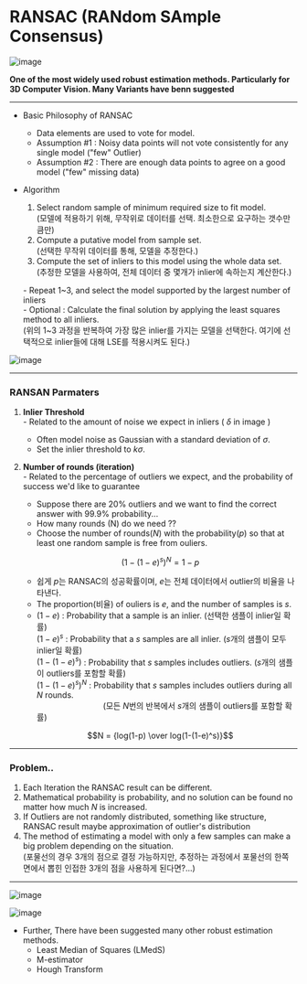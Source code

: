 # RANSAC (RANdom SAmple Consensus)

![image](https://user-images.githubusercontent.com/60316325/232277572-42dae5cd-96fb-4b8e-be50-72bc29f9d45c.png)

**One of the most widely used robust estimation methods. Particularly for 3D Computer Vision. Many Variants have benn suggested**

---

* Basic Philosophy of RANSAC
  * Data elements are used to vote for model.
  * Assumption #1 : Noisy data points will not vote consistently for any single model ("few" Outlier)
  * Assumption #2 : There are enough data points to agree on a good model ("few" missing data)

* Algorithm
  1) Select random sample of minimum required size to fit model. <br>
  (모델에 적용하기 위해, 무작위로 데이터를 선택. 최소한으로 요구하는 갯수만큼만) <br>
  2) Compute a putative model from sample set. <br>
  (선택한 무작위 데이터를 통해, 모델을 추정한다.)
  3) Compute the set of inliers to this model using the whole data set. <br>
  (추정한 모델을 사용하여, 전체 데이터 중 몇개가 inlier에 속하는지 계산한다.) <br>
  
  \- Repeat 1\~3, and select the model supported by the largest number of inliers <br>
  \- Optional : Calculate the final solution by applying the least squares method to all inliers. <br>
  (위의 1\~3 과정을 반복하여 가장 많은 inlier를 가지는 모델을 선택한다. 여기에 선택적으로 inlier들에 대해 LSE를 적용시켜도 된다.)
  
![image](https://user-images.githubusercontent.com/60316325/232279077-a6fd69de-47ca-4d36-bb16-f0f9f4ac36e0.png)

---

### RANSAN Parmaters

1. **Inlier Threshold** <br>
  \- Related to the amount of noise we expect in inliers ( $\delta$ in image )
    * Often model noise as Gaussian with a standard deviation of $\sigma$.
    * Set the inlier threshold to $k\sigma$.
2. **Number of rounds (iteration)** <br>
  \- Related to the percentage of outliers we expect, and the probability of success we'd like to guarantee
    * Suppose there are 20% outliers and we want to find the correct answer with 99.9% probability...
    * How many rounds (N) do we need ??
    * Choose the number of rounds($N$) with the probability($p$) so that at least one random sample is free from ouliers.<br>
    
    $$(1-(1-e)^s)^N = 1-p $$ 
    
    * 쉽게 $p$는 RANSAC의 성공확률이며, $e$는 전체 데이터에서 outlier의 비율을 나타낸다.
    * The proportion(비율) of ouliers is $e$, and the number of samples is $s$.
    * $(1-e)$ : Probability that a sample is an inlier. (선택한 샘플이 inlier일 확률)<br>
      $(1-e)^s$ : Probability that a $s$ samples are all inlier. ($s$개의 샘플이 모두 inlier일 확률)<br>
      $(1-(1-e)^s)$ : Probability that $s$ samples includes outliers. ($s$개의 샘플이 outliers를 포함할 확률)<br>
      $(1-(1-e)^s)^N$ : Probability that $s$ samples includes outliers during all $N$ rounds. <br>
      $\qquad \qquad \qquad \quad$ (모든 $N$번의 반복에서 $s$개의 샘플이 outliers를 포함할 확률) <br>
      
    $$N = {log(1-p) \over log(1-(1-e)^s)}$$
    
---

### Problem..

1. Each Iteration the RANSAC result can be different.
2. Mathematical probability is probability, and no solution can be found no matter how much $N$ is increased.
3. If Outliers are not randomly distributed, something like structure, RANSAC result maybe approximation of outlier's distribution
4. The method of estimating a model with only a few samples can make a big problem depending on the situation. <br>
(포물선의 경우 3개의 점으로 결정 가능하지만, 추정하는 과정에서 포물선의 한쪽 면에서 뽑힌 인접한 3개의 점을 사용하게 된다면?...) 

---

![image](https://user-images.githubusercontent.com/60316325/232286407-26d7d448-6601-4295-acbf-5dcd8ee7c39e.png)

![image](https://user-images.githubusercontent.com/60316325/232287064-2eb8a9f4-d9e1-413f-a408-da423394dfeb.png)

* Further, There have been suggested many other robust estimation methods.
  * Least Median of Squares (LMedS)
  * M-estimator
  * Hough Transform
